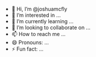 - 👋 Hi, I’m @joshuamcfly
- 👀 I’m interested in ...
- 🌱 I’m currently learning ...
- 💞️ I’m looking to collaborate on ...
- 📫 How to reach me ...
- 😄 Pronouns: ...
- ⚡ Fun fact: ...

<!---
joshuamcfly/joshuamcfly is a ✨ special ✨ repository because its `README.md` (this file) appears on your GitHub profile.
You can click the Preview link to take a look at your changes.
--->
